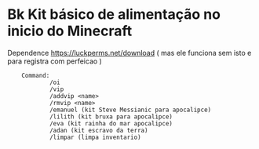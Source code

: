 # Bk Kit básico de alimentação no inicio do Minecraft

Dependence https://luckperms.net/download ( mas ele funciona sem isto e para registra com perfeicao )

        Command: 
                /oi
                /vip
                /addvip <name>
                /rmvip <name>
                /emanuel (kit Steve Messianic para apocalipce)
                /lilith (kit bruxa para apocalipce)
                /eva (kit rainha do mar apocalipce)
                /adan (kit escravo da terra)
                /limpar (limpa inventario)

